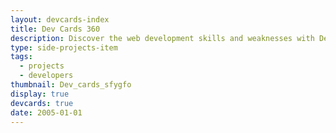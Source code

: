 ```yaml
---
layout: devcards-index
title: Dev Cards 360
description: Discover the web development skills and weaknesses with Dev Cards 360, a comprehensive Vue.js project showcase.
type: side-projects-item
tags:
  - projects
  - developers
thumbnail: Dev_cards_sfygfo
display: true
devcards: true
date: 2005-01-01
---
```

